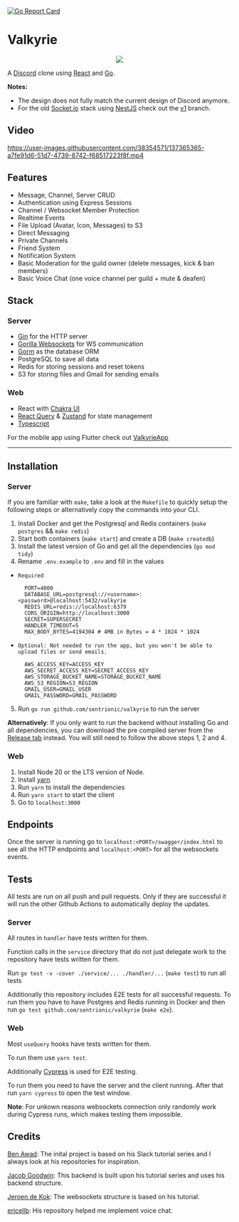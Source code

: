 [![Go Report Card](https://goreportcard.com/badge/github.com/sentrionic/Valkyrie)](https://goreportcard.com/report/github.com/sentrionic/Valkyrie)

# Valkyrie

<p align="center">
  <img src="https://harmony-cdn.s3.eu-central-1.amazonaws.com/logo.png">
</p>

A [Discord](https://discord.com) clone using [React](https://reactjs.org/) and [Go](https://golang.org/).

**Notes:**

- The design does not fully match the current design of Discord anymore.
- For the old [Socket.io](https://socket.io/) stack using [NestJS](https://nestjs.com/) check out the [v1](https://github.com/sentrionic/Valkyrie/tree/v1) branch.

## Video

https://user-images.githubusercontent.com/38354571/137365365-a7fe91d6-51d7-4739-8742-f68517223f8f.mp4

## Features

- Message, Channel, Server CRUD
- Authentication using Express Sessions
- Channel / Websocket Member Protection
- Realtime Events
- File Upload (Avatar, Icon, Messages) to S3
- Direct Messaging
- Private Channels
- Friend System
- Notification System
- Basic Moderation for the guild owner (delete messages, kick & ban members)
- Basic Voice Chat (one voice channel per guild + mute & deafen)

## Stack

### Server

- [Gin](https://gin-gonic.com/) for the HTTP server
- [Gorilla Websockets](https://github.com/gorilla/websocket) for WS communication
- [Gorm](https://gorm.io/) as the database ORM
- PostgreSQL to save all data
- Redis for storing sessions and reset tokens
- S3 for storing files and Gmail for sending emails

### Web

- React with [Chakra UI](https://chakra-ui.com/)
- [React Query](https://react-query.tanstack.com/) & [Zustand](https://github.com/pmndrs/zustand) for state management
- [Typescript](https://www.typescriptlang.org/)

For the mobile app using Flutter check out [ValkyrieApp](https://github.com/sentrionic/ValkyrieApp)

---

## Installation

### Server

If you are familiar with `make`, take a look at the `Makefile` to quickly setup the following steps
or alternatively copy the commands into your CLI.

1. Install Docker and get the Postgresql and Redis containers (`make postgres` && `make redis`)
2. Start both containers (`make start`) and create a DB (`make createdb`)
3. Install the latest version of Go and get all the dependencies (`go mod tidy`)
4. Rename `.env.example` to `.env` and fill in the values

- `Required`

        PORT=4000
        DATABASE_URL=postgresql://<username>:<password>@localhost:5432/valkyrie
        REDIS_URL=redis://localhost:6379
        CORS_ORIGIN=http://localhost:3000
        SECRET=SUPERSECRET
        HANDLER_TIMEOUT=5
        MAX_BODY_BYTES=4194304 # 4MB in Bytes = 4 * 1024 * 1024

- `Optional: Not needed to run the app, but you won't be able to upload files or send emails.`

        AWS_ACCESS_KEY=ACCESS_KEY
        AWS_SECRET_ACCESS_KEY=SECRET_ACCESS_KEY
        AWS_STORAGE_BUCKET_NAME=STORAGE_BUCKET_NAME
        AWS_S3_REGION=S3_REGION
        GMAIL_USER=GMAIL_USER
        GMAIL_PASSWORD=GMAIL_PASSWORD

5. Run `go run github.com/sentrionic/valkyrie` to run the server

**Alternatively**: If you only want to run the backend without installing Go and all dependencies, you can download the pre compiled server from the [Release tab](https://github.com/sentrionic/Valkyrie/releases) instead. You will still need to follow the above steps 1, 2 and 4.

### Web

1. Install Node 20 or the LTS version of Node.
2. Install [yarn](https://classic.yarnpkg.com/lang/en/)
3. Run `yarn` to install the dependencies
4. Run `yarn start` to start the client
5. Go to `localhost:3000`

## Endpoints

Once the server is running go to `localhost:<PORT>/swagger/index.html` to see all the HTTP endpoints
and `localhost:<PORT>` for all the websockets events.

## Tests

All tests are run on all push and pull requests. Only if they are successful it will run the other Github Actions to automatically deploy the updates.

### Server

All routes in `handler` have tests written for them.

Function calls in the `service` directory that do not just delegate work to the repository have tests written for them.

Run `go test -v -cover ./service/... ./handler/...` (`make test`) to run all tests

Additionally this repository includes E2E tests for all successful requests. To run them you
have to have Postgres and Redis running in Docker and then run `go test github.com/sentrionic/valkyrie` (`make e2e`).

### Web

Most `useQuery` hooks have tests written for them.

To run them use `yarn test`.

Additionally [Cypress](https://www.cypress.io/) is used for E2E testing.

To run them you need to have the server and the client running.
After that run `yarn cypress` to open the test window.

**Note**: For unkown reasons websockets connection only randomly work during Cypress runs, which makes testing them impossible.

## Credits

[Ben Awad](https://github.com/benawad): The inital project is based on his Slack tutorial series and I always look at his repositories for inspiration.

[Jacob Goodwin](https://github.com/JacobSNGoodwin/memrizr): This backend is built upon his tutorial series and uses his backend structure.

[Jeroen de Kok](https://dev.to/jeroendk/building-a-simple-chat-application-with-websockets-in-go-and-vue-js-gao): The websockets structure is based on his tutorial.

[ericellb](https://github.com/ericellb/React-Discord-Clone): His repository helped me implement voice chat.
